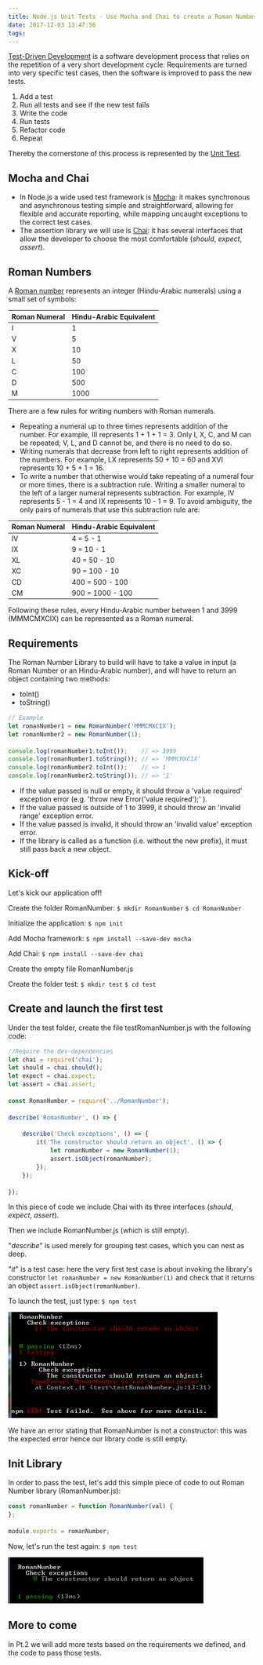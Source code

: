 ```yaml
---
title: Node.js Unit Tests - Use Mocha and Chai to create a Roman Number Library Pt.1
date: 2017-12-03 13:47:56
tags:
---
```


[Test-Driven Development](https://en.wikipedia.org/wiki/Test-driven_development) is a software development process that relies on the repetition of a very short development cycle: Requirements are turned into very specific test cases, then the software is improved to pass the new tests.

1. Add a test
2. Run all tests and see if the new test fails
3. Write the code
4. Run tests
5. Refactor code
6. Repeat

Thereby the cornerstone of this process is represented by the [Unit Test](https://en.wikipedia.org/wiki/Unit_testing).


## Mocha and Chai

* In Node.js a wide used test framework is [Mocha](https://mochajs.org/): it makes synchronous and asynchronous testing simple and straightforward, allowing for flexible and accurate reporting, while mapping uncaught exceptions to the correct test cases.
* The assertion library we will use is [Chai](http://chaijs.com/): it has several interfaces that allow the developer to choose the most comfortable (_should_, _expect_, _assert_).


## Roman Numbers

A [Roman number](https://www.math.nmsu.edu/~pmorandi/math111f01/RomanNumerals.html) represents an integer (Hindu-Arabic numerals) using a small set of symbols:

Roman Numeral | Hindu-Arabic Equivalent
------------- | -----------------------
I | 1
V | 5
X | 10
L | 50
C | 100
D | 500
M | 1000

There are a few rules for writing numbers with Roman numerals.

* Repeating a numeral up to three times represents addition of the number. For example, III represents 1 + 1 + 1 = 3. Only I, X, C, and M can be repeated; V, L, and D cannot be, and there is no need to do so.
* Writing numerals that decrease from left to right represents addition of the numbers. For example, LX represents 50 + 10 = 60 and XVI represents 10 + 5 + 1 = 16.
* To write a number that otherwise would take repeating of a numeral four or more times, there is a subtraction rule. Writing a smaller numeral to the left of a larger numeral represents subtraction. For example, IV represents 5 - 1 = 4 and IX represents 10 - 1 = 9. To avoid ambiguity, the only pairs of numerals that use this subtraction rule are:

Roman Numeral | Hindu-Arabic Equivalent
------------- | -----------------------
IV | 4 = 5 - 1
IX | 9 = 10 - 1
XL | 40 = 50 - 10
XC | 90 = 100 - 10
CD | 400 = 500 - 100
CM | 900 = 1000 - 100

Following these rules, every Hindu-Arabic number between 1 and 3999 (MMMCMXCIX) can be represented as a Roman numeral.


## Requirements

The Roman Number Library to build will have to take a value in input (a Roman Number or an Hindu-Arabic number), and will have to return an object containing two methods:
* toInt()
* toString()

```js
// Example
let romanNumber1 = new RomanNumber('MMMCMXCIX');
let romanNumber2 = new RomanNumber(1);

console.log(romanNumber1.toInt());    // => 3999
console.log(romanNumber1.toString()); // => 'MMMCMXCIX'
console.log(romanNumber2.toInt());    // => 1
console.log(romanNumber2.toString()); // => 'I'
```

* If the value passed is null or empty, it should throw a 'value required' exception error (e.g. 'throw new
Error('value required');' ).
* If the value passed is outside of 1 to 3999, it should throw an 'invalid range' exception error.
* If the value passed is invalid, it should throw an 'invalid value' exception error.
* If the library is called as a function (i.e. without the new prefix), it must still pass back a new object.

## Kick-off

Let's kick our application off!

Create the folder RomanNumber:
`$ mkdir RomanNumber`
`$ cd RomanNumber`

Initialize the application:
`$ npm init`

Add Mocha framework:
`$ npm install --save-dev mocha`

Add Chai:
`$ npm install --save-dev chai`

Create the empty file RomanNumber.js

Create the folder test:
`$ mkdir test`
`$ cd test`

## Create and launch the first test

Under the test folder, create the file testRomanNumber.js with the following code:
```js
//Require the dev-dependencies
let chai = require('chai');
let should = chai.should();
let expect = chai.expect;
let assert = chai.assert;

const RomanNumber = require('../RomanNumber');

describe('RomanNumber', () => {

    describe('Check exceptions', () => {
        it('The constructor should return an object', () => {
            let romanNumber = new RomanNumber(1);
            assert.isObject(romanNumber);
        });
    });

});
```

In this piece of code we include Chai with its three interfaces (_should_, _expect_, _assert_).

Then we include RomanNumber.js (which is still empty).

"_describe_" is used merely for grouping test cases, which you can nest as deep.

"_it_" is a test case: here the very first test case is about invoking the library's constructor `let romanNumber = new RomanNumber(1)` and check that it returns an object `assert.isObject(romanNumber)`.

To launch the test, just type:
`$ npm test`

![First test: error](/content/images/2017/12/03/00-FirstTest_Error.png)

We have an error stating that RomanNumber is not a constructor: this was the expected error hence our library code is still empty.

## Init Library

In order to pass the test, let's add this simple piece of code to out Roman Number library (RomanNumber.js):
```js
const romanNumber = function RomanNumber(val) {
};

module.exports = romanNumber;
```

Now, let's run the test again:
`$ npm test`

![First test: passed](/content/images/2017/12/03/01-FirstTest_No-Error.png)

## More to come

In Pt.2 we will add more tests based on the requirements we defined, and the code to pass those tests.
